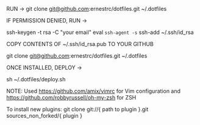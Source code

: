 RUN ->  git clone git@github.com:ernestrc/dotfiles.git ~/.dotfiles

IF PERMISSION DENIED, RUN ->

 ssh-keygen -t rsa -C "your email"
 eval `ssh-agent -s`
 ssh-add ~/.ssh/id_rsa
 
COPY CONTENTS OF ~/.ssh/id_rsa.pub TO YOUR GITHUB
 
 git clone git@github.com:ernestrc/dotfiles.git ~/.dotfiles
 
ONCE INSTALLED, DEPLOY ->

 sh ~/.dotfiles/deploy.sh
 
 
NOTE: Used https://github.com/amix/vimrc for Vim configuration and https://github.com/robbyrussell/oh-my-zsh for ZSH

 To install new plugins: git clone git://{ path to plugin }.git sources_non_forked/{ plugin }

